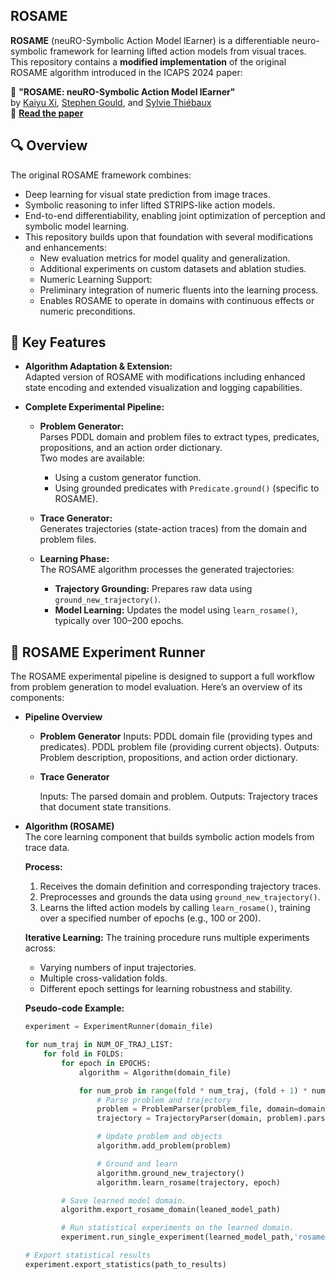 ## ROSAME

**ROSAME** (neuRO-Symbolic Action Model lEarner) is a differentiable neuro-symbolic framework for learning lifted action models from visual traces. This repository contains a **modified implementation** of the original ROSAME algorithm introduced in the ICAPS 2024 paper:

📄 **"ROSAME: neuRO-Symbolic Action Model lEarner"**  
by [Kaiyu Xi](https://users.cecs.anu.edu.au/~u7176586/), [Stephen Gould](https://users.cecs.anu.edu.au/~sgould/), and [Sylvie Thiébaux](https://users.cecs.anu.edu.au/~thiebaux/)  
🔗 [**Read the paper**](https://users.cecs.anu.edu.au/~thiebaux/papers/icaps24-rosame.pdf)

## 🔍 Overview
The original ROSAME framework combines:

- Deep learning for visual state prediction from image traces.
- Symbolic reasoning to infer lifted STRIPS-like action models.
- End-to-end differentiability, enabling joint optimization of perception and symbolic model learning.
- This repository builds upon that foundation with several modifications and enhancements:
  - New evaluation metrics for model quality and generalization.
  - Additional experiments on custom datasets and ablation studies.
  -  Numeric Learning Support:
    - Preliminary integration of numeric fluents into the learning process.
    - Enables ROSAME to operate in domains with continuous effects or numeric preconditions.
## 🔧 Key Features

- **Algorithm Adaptation & Extension:**  
  Adapted version of ROSAME with modifications including enhanced state encoding and extended visualization and logging capabilities.

- **Complete Experimental Pipeline:**  
  - **Problem Generator:**  
    Parses PDDL domain and problem files to extract types, predicates, propositions, and an action order dictionary.  
    Two modes are available:
    - Using a custom generator function.
    - Using grounded predicates with `Predicate.ground()` (specific to ROSAME).
  
  - **Trace Generator:**  
    Generates trajectories (state-action traces) from the domain and problem files.
  
  - **Learning Phase:**  
    The ROSAME algorithm processes the generated trajectories:
    - **Trajectory Grounding:** Prepares raw data using `ground_new_trajectory()`.
    - **Model Learning:** Updates the model using `learn_rosame()`, typically over 100–200 epochs.
      
## 🧪 ROSAME Experiment Runner
The ROSAME experimental pipeline is designed to support a full workflow from problem generation to model evaluation. Here’s an overview of its components:

- **Pipeline Overview**
  - **Problem Generator**
    Inputs:
      PDDL domain file (providing types and predicates).
      PDDL problem file (providing current objects).
    Outputs:
      Problem description, propositions, and action order dictionary.

  - **Trace Generator**

    Inputs:
      The parsed domain and problem.
    Outputs:
      Trajectory traces that document state transitions.

- **Algorithm (ROSAME)**  
  The core learning component that builds symbolic action models from trace data.

  **Process:**
  1. Receives the domain definition and corresponding trajectory traces.
  2. Preprocesses and grounds the data using `ground_new_trajectory()`.
  3. Learns the lifted action models by calling `learn_rosame()`, training over a specified number of epochs (e.g., 100 or 200).

  **Iterative Learning:**
  The training procedure runs multiple experiments across:
  - Varying numbers of input trajectories.
  - Multiple cross-validation folds.
  - Different epoch settings for learning robustness and stability.
    
  **Pseudo-code Example:**
    ```python
    experiment = ExperimentRunner(domain_file)

    for num_traj in NUM_OF_TRAJ_LIST:
        for fold in FOLDS:
            for epoch in EPOCHS:
                algorithm = Algorithm(domain_file)

                for num_prob in range(fold * num_traj, (fold + 1) * num_traj):
                    # Parse problem and trajectory
                    problem = ProblemParser(problem_file, domain=domain).parse_problem()
                    trajectory = TrajectoryParser(domain, problem).parse_trajectory(trajectory_file)

                    # Update problem and objects
                    algorithm.add_problem(problem)

                    # Ground and learn
                    algorithm.ground_new_trajectory()
                    algorithm.learn_rosame(trajectory, epoch)
    
            # Save learned model domain.
            algorithm.export_rosame_domain(leaned_model_path)

            # Run statistical experiments on the learned domain.
            experiment.run_single_experiment(learned_model_path,'rosame',num_traj,fold=fold,epoch=epoch)
    
    # Export statistical results
    experiment.export_statistics(path_to_results)




